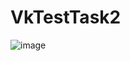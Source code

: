 # VkTestTask2

![image](https://github.com/4rgentum/VkTestTask2/assets/119742864/d473dda7-1cff-4a67-91af-a12d29b8ffae)
